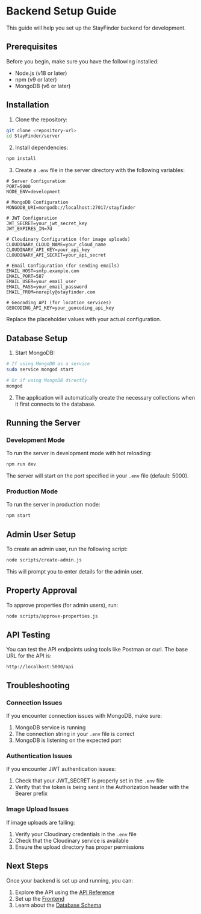 # Backend Setup Guide

This guide will help you set up the StayFinder backend for development.

## Prerequisites

Before you begin, make sure you have the following installed:

-   Node.js (v18 or later)
-   npm (v9 or later)
-   MongoDB (v6 or later)

## Installation

1. Clone the repository:

```bash
git clone <repository-url>
cd StayFinder/server
```

2. Install dependencies:

```bash
npm install
```

3. Create a `.env` file in the server directory with the following variables:

```
# Server Configuration
PORT=5000
NODE_ENV=development

# MongoDB Configuration
MONGODB_URI=mongodb://localhost:27017/stayfinder

# JWT Configuration
JWT_SECRET=your_jwt_secret_key
JWT_EXPIRES_IN=7d

# Cloudinary Configuration (for image uploads)
CLOUDINARY_CLOUD_NAME=your_cloud_name
CLOUDINARY_API_KEY=your_api_key
CLOUDINARY_API_SECRET=your_api_secret

# Email Configuration (for sending emails)
EMAIL_HOST=smtp.example.com
EMAIL_PORT=587
EMAIL_USER=your_email_user
EMAIL_PASS=your_email_password
EMAIL_FROM=noreply@stayfinder.com

# Geocoding API (for location services)
GEOCODING_API_KEY=your_geocoding_api_key
```

Replace the placeholder values with your actual configuration.

## Database Setup

1. Start MongoDB:

```bash
# If using MongoDB as a service
sudo service mongod start

# Or if using MongoDB directly
mongod
```

2. The application will automatically create the necessary collections when it first connects to the database.

## Running the Server

### Development Mode

To run the server in development mode with hot reloading:

```bash
npm run dev
```

The server will start on the port specified in your `.env` file (default: 5000).

### Production Mode

To run the server in production mode:

```bash
npm start
```

## Admin User Setup

To create an admin user, run the following script:

```bash
node scripts/create-admin.js
```

This will prompt you to enter details for the admin user.

## Property Approval

To approve properties (for admin users), run:

```bash
node scripts/approve-properties.js
```

## API Testing

You can test the API endpoints using tools like Postman or curl. The base URL for the API is:

```
http://localhost:5000/api
```

## Troubleshooting

### Connection Issues

If you encounter connection issues with MongoDB, make sure:

1. MongoDB service is running
2. The connection string in your `.env` file is correct
3. MongoDB is listening on the expected port

### Authentication Issues

If you encounter JWT authentication issues:

1. Check that your JWT_SECRET is properly set in the `.env` file
2. Verify that the token is being sent in the Authorization header with the Bearer prefix

### Image Upload Issues

If image uploads are failing:

1. Verify your Cloudinary credentials in the `.env` file
2. Check that the Cloudinary service is available
3. Ensure the upload directory has proper permissions

## Next Steps

Once your backend is set up and running, you can:

1. Explore the API using the [API Reference](../api/README.md)
2. Set up the [Frontend](../frontend/setup.md)
3. Learn about the [Database Schema](../architecture/database-schema.md)

